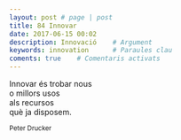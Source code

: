 ```yaml
---
layout: post # page | post
title: 84 Innovar
date: 2017-06-15 00:02
description: Innovació    # Argument
keywords: innovation      # Paraules clau
coments: true    # Comentaris activats
---
```


Innovar és trobar nous<br />
o millors usos<br />
als recursos<br />
què ja disposem.<br />

<small>Peter Drucker</small>
